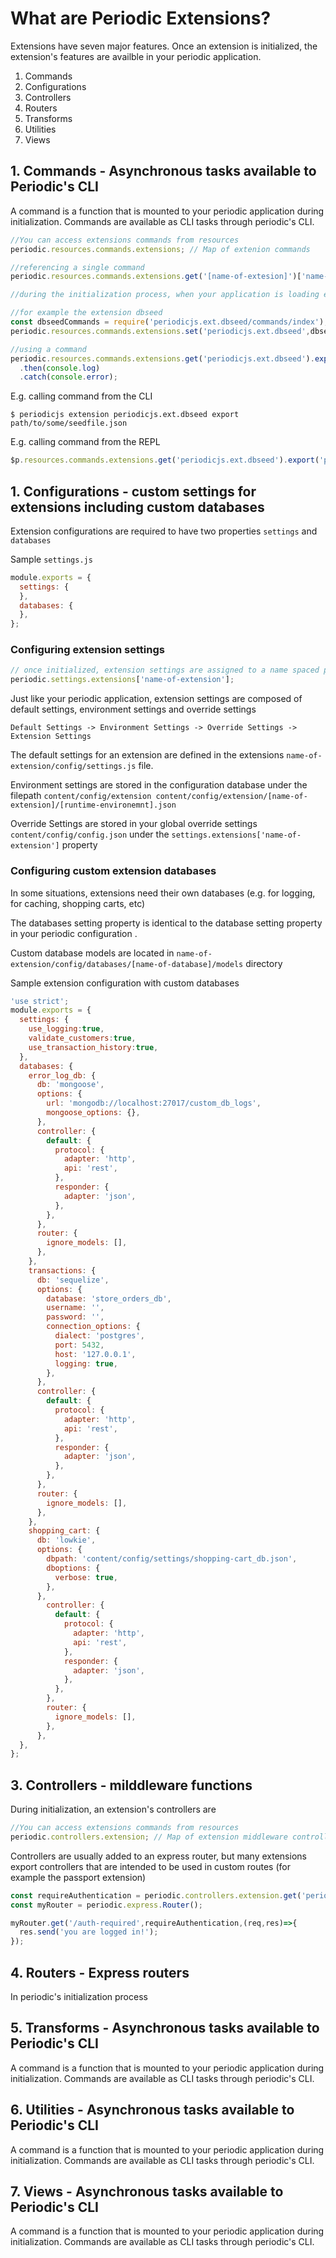 # What are Periodic Extensions?

Extensions have seven major features. Once an extension is initialized, the extension's features are availble in your periodic application.
1. Commands
2. Configurations
3. Controllers
4. Routers
5. Transforms
6. Utilities
7. Views

## 1. Commands - Asynchronous tasks available to Periodic's CLI

A command is a function that is mounted to your periodic application during initialization. Commands are available as CLI tasks through periodic's CLI.

```javascript
//You can access extensions commands from resources
periodic.resources.commands.extensions; // Map of extenion commands

//referencing a single command
periodic.resources.commands.extensions.get('[name-of-extesion]')['name-of-command']; // this is a function that returns a promise

//during the initialization process, when your application is loading extenstions it loads commands from your extensions command direcotry

//for example the extension dbseed
const dbseedCommands = require('periodicjs.ext.dbseed/commands/index'); //has an import and an export command
periodic.resources.commands.extensions.set('periodicjs.ext.dbseed',dbseedCommands);

//using a command
periodic.resources.commands.extensions.get('periodicjs.ext.dbseed').export('path/to/some/seedfile.json')
  .then(console.log)
  .catch(console.error);
```

E.g. calling command from the CLI

```
$ periodicjs extension periodicjs.ext.dbseed export path/to/some/seedfile.json
```
E.g. calling command from the REPL

```javascript
$p.resources.commands.extensions.get('periodicjs.ext.dbseed').export('path/to/some/seedfile.json').then(console.log).catch(console.error);
```

## 1. Configurations - custom settings for extensions including custom databases

Extension configurations are required to have two properties `settings` and `databases`

Sample `settings.js`
```javascript
module.exports = {
  settings: {
  },
  databases: {
  },
};
```

### Configuring extension settings

```javascript
// once initialized, extension settings are assigned to a name spaced property on your applications extensions setting property
periodic.settings.extensions['name-of-extension'];
```

Just like your periodic application, extension settings are composed of default settings, environment settings and override settings
```
Default Settings -> Environment Settings -> Override Settings -> Extension Settings
```

The default settings for an extension are defined in the extensions `name-of-extension/config/settings.js` file.

Environment settings are stored in the configuration database under the filepath `content/config/extension content/config/extension/[name-of-extension]/[runtime-environemnt].json`

Override Settings are stored in your global override settings `content/config/config.json` under the `settings.extensions['name-of-extension']` property

### Configuring custom extension databases

In some situations, extensions need their own databases (e.g. for logging, for caching, shopping carts, etc)

The databases setting property is identical to the database setting property in your periodic configuration .

Custom database models are located in `name-of-extension/config/databases/[name-of-database]/models` directory

Sample extension configuration with custom databases
```javascript
'use strict';
module.exports = {
  settings: {
    use_logging:true,
    validate_customers:true,
    use_transaction_history:true,
  },
  databases: {
    error_log_db: {
      db: 'mongoose',
      options: {
        url: 'mongodb://localhost:27017/custom_db_logs',
        mongoose_options: {},
      },
      controller: {
        default: {
          protocol: {
            adapter: 'http',
            api: 'rest',
          },
          responder: {
            adapter: 'json',
          },
        },
      },
      router: {
        ignore_models: [],
      },
    },
    transactions: {
      db: 'sequelize',
      options: {
        database: 'store_orders_db',
        username: '',
        password: '',
        connection_options: {
          dialect: 'postgres',
          port: 5432,
          host: '127.0.0.1',
          logging: true,
        },
      },
      controller: {
        default: {
          protocol: {
            adapter: 'http',
            api: 'rest',
          },
          responder: {
            adapter: 'json',
          },
        },
      },
      router: {
        ignore_models: [],
      },
    },
    shopping_cart: {
      db: 'lowkie',
      options: {
        dbpath: 'content/config/settings/shopping-cart_db.json',
        dboptions: {
          verbose: true,
        },
      },
        controller: {
          default: {
            protocol: {
              adapter: 'http',
              api: 'rest',
            },
            responder: {
              adapter: 'json',
            },
          },
        },
        router: {
          ignore_models: [],
        },
      },
  },
};
```

## 3. Controllers - milddleware functions

During initialization, an extension's controllers are 

```javascript
//You can access extensions commands from resources
periodic.controllers.extension; // Map of extension middleware controllers
```
Controllers are usually added to an express router, but many extensions export controllers that are intended to be used in custom routes (for example the passport extension)

```javascript
const requireAuthentication = periodic.controllers.extension.get('periodicjs.ext.passport').authenticationRequired;
const myRouter = periodic.express.Router();

myRouter.get('/auth-required',requireAuthentication,(req,res)=>{
  res.send('you are logged in!');
});
```

## 4. Routers - Express routers

In periodic's initialization process

## 5. Transforms - Asynchronous tasks available to Periodic's CLI

A command is a function that is mounted to your periodic application during initialization. Commands are available as CLI tasks through periodic's CLI.

## 6. Utilities - Asynchronous tasks available to Periodic's CLI

A command is a function that is mounted to your periodic application during initialization. Commands are available as CLI tasks through periodic's CLI.

## 7. Views - Asynchronous tasks available to Periodic's CLI

A command is a function that is mounted to your periodic application during initialization. Commands are available as CLI tasks through periodic's CLI.
